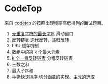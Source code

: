 # CodeTop

来自 [codetop](https://codetop.cc/home) 的按照出现频率高低排列的面试题目。

1.  [无重复字符的最长字串](../algos/slidingwin/sw8.go) 滑动窗口
1.  [反转链表](../algos/llist/llist23.go) 迭代反转、递归反转
1.  LRU 缓存机制
1.  数组中的第 k 个最大元素
1.  [k 个一组反转链表](../algos/llist/llist31.go) 分组反转链表
1.  三数之和
1.  最大子序和
1.  [手撕快速排序](./problems/c8_quicksort.go) 切分函数的实现、主元的选取
